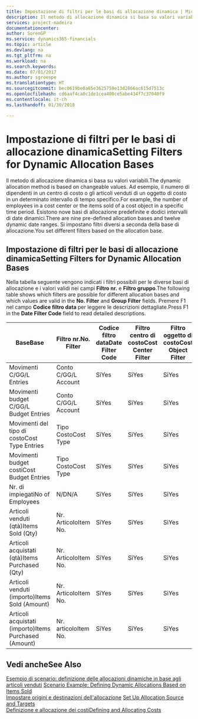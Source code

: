 ```yaml
---
title: Impostazione di filtri per le basi di allocazione dinamica | Microsoft Docs
description: Il metodo di allocazione dinamica si basa su valori variabili. Ad esempio, il numero di dipendenti in un centro di costo o gli articoli venduti di un oggetto di costo in un determinato intervallo di tempo specifico. Esistono nove basi di allocazione predefinite e dodici intervalli di date dinamici. Si impostano filtri diversi a seconda della base di allocazione.
services: project-madeira
documentationcenter: 
author: SorenGP
ms.service: dynamics365-financials
ms.topic: article
ms.devlang: na
ms.tgt_pltfrm: na
ms.workload: na
ms.search.keywords: 
ms.date: 07/01/2017
ms.author: sgroespe
ms.translationtype: HT
ms.sourcegitcommit: bec0619be0a65e3625759e13d2866ac615d7513c
ms.openlocfilehash: cd6aaf4ca0c1de1cea400ce5abe434f7c37040f9
ms.contentlocale: it-ch
ms.lasthandoff: 01/30/2018

---
```

# <a name="setting-filters-for-dynamic-allocation-bases"></a><span data-ttu-id="d825e-106">Impostazione di filtri per le basi di allocazione dinamica</span><span class="sxs-lookup"><span data-stu-id="d825e-106">Setting Filters for Dynamic Allocation Bases</span></span>
<span data-ttu-id="d825e-107">Il metodo di allocazione dinamica si basa su valori variabili.</span><span class="sxs-lookup"><span data-stu-id="d825e-107">The dynamic allocation method is based on changeable values.</span></span> <span data-ttu-id="d825e-108">Ad esempio, il numero di dipendenti in un centro di costo o gli articoli venduti di un oggetto di costo in un determinato intervallo di tempo specifico.</span><span class="sxs-lookup"><span data-stu-id="d825e-108">For example, the number of employees in a cost center or the items sold of a cost object in a specific time period.</span></span> <span data-ttu-id="d825e-109">Esistono nove basi di allocazione predefinite e dodici intervalli di date dinamici.</span><span class="sxs-lookup"><span data-stu-id="d825e-109">There are nine pre-defined allocation bases and twelve dynamic date ranges.</span></span> <span data-ttu-id="d825e-110">Si impostano filtri diversi a seconda della base di allocazione.</span><span class="sxs-lookup"><span data-stu-id="d825e-110">You set different filters based on the allocation base.</span></span>  

## <a name="setting-filters-for-dynamic-allocation-bases"></a><span data-ttu-id="d825e-111">Impostazione di filtri per le basi di allocazione dinamica</span><span class="sxs-lookup"><span data-stu-id="d825e-111">Setting Filters for Dynamic Allocation Bases</span></span>  
 <span data-ttu-id="d825e-112">Nella tabella seguente vengono indicati i filtri possibili per le diverse basi di allocazione e i valori validi nei campi **Filtro nr.** e **Filtro gruppo**.</span><span class="sxs-lookup"><span data-stu-id="d825e-112">The following table shows which filters are possible for different allocation bases and which values are valid in the **No. Filter** and **Group Filter** fields.</span></span> <span data-ttu-id="d825e-113">Premere F1 nel campo **Codice filtro data** per leggere le descrizioni dettagliate.</span><span class="sxs-lookup"><span data-stu-id="d825e-113">Press F1 in the **Date Filter Code** field to read detailed descriptions.</span></span>  

|<span data-ttu-id="d825e-114">**Base**</span><span class="sxs-lookup"><span data-stu-id="d825e-114">**Base**</span></span>|<span data-ttu-id="d825e-115">**Filtro nr.**</span><span class="sxs-lookup"><span data-stu-id="d825e-115">**No. Filter**</span></span>|<span data-ttu-id="d825e-116">**Codice filtro data**</span><span class="sxs-lookup"><span data-stu-id="d825e-116">**Date Filter Code**</span></span>|<span data-ttu-id="d825e-117">**Filtro centro di costo**</span><span class="sxs-lookup"><span data-stu-id="d825e-117">**Cost Center Filter**</span></span>|<span data-ttu-id="d825e-118">**Filtro oggetto di costo**</span><span class="sxs-lookup"><span data-stu-id="d825e-118">**Cost Object Filter**</span></span>|<span data-ttu-id="d825e-119">**Filtro gruppo**</span><span class="sxs-lookup"><span data-stu-id="d825e-119">**Group Filter**</span></span>|  
|--------------|----------------------------------------|----------------------------------------------|------------------------------------------------|------------------------------------------------|------------------------------------------|  
|<span data-ttu-id="d825e-120">Movimenti C/G</span><span class="sxs-lookup"><span data-stu-id="d825e-120">G/L Entries</span></span>|<span data-ttu-id="d825e-121">Conto C/G</span><span class="sxs-lookup"><span data-stu-id="d825e-121">G/L Account</span></span>|<span data-ttu-id="d825e-122">Sì</span><span class="sxs-lookup"><span data-stu-id="d825e-122">Yes</span></span>|<span data-ttu-id="d825e-123">Sì</span><span class="sxs-lookup"><span data-stu-id="d825e-123">Yes</span></span>|<span data-ttu-id="d825e-124">Sì</span><span class="sxs-lookup"><span data-stu-id="d825e-124">Yes</span></span>|<span data-ttu-id="d825e-125">N/D</span><span class="sxs-lookup"><span data-stu-id="d825e-125">N/A</span></span>|  
|<span data-ttu-id="d825e-126">Movimenti budget C/G</span><span class="sxs-lookup"><span data-stu-id="d825e-126">G/L Budget Entries</span></span>|<span data-ttu-id="d825e-127">Conto C/G</span><span class="sxs-lookup"><span data-stu-id="d825e-127">G/L Account</span></span>|<span data-ttu-id="d825e-128">Sì</span><span class="sxs-lookup"><span data-stu-id="d825e-128">Yes</span></span>|<span data-ttu-id="d825e-129">Sì</span><span class="sxs-lookup"><span data-stu-id="d825e-129">Yes</span></span>|<span data-ttu-id="d825e-130">Sì</span><span class="sxs-lookup"><span data-stu-id="d825e-130">Yes</span></span>|<span data-ttu-id="d825e-131">Nome budget C/G</span><span class="sxs-lookup"><span data-stu-id="d825e-131">G/L Budget Name</span></span>|  
|<span data-ttu-id="d825e-132">Movimenti del tipo di costo</span><span class="sxs-lookup"><span data-stu-id="d825e-132">Cost Type Entries</span></span>|<span data-ttu-id="d825e-133">Tipo Costo</span><span class="sxs-lookup"><span data-stu-id="d825e-133">Cost Type</span></span>|<span data-ttu-id="d825e-134">Sì</span><span class="sxs-lookup"><span data-stu-id="d825e-134">Yes</span></span>|<span data-ttu-id="d825e-135">Sì</span><span class="sxs-lookup"><span data-stu-id="d825e-135">Yes</span></span>|<span data-ttu-id="d825e-136">Sì</span><span class="sxs-lookup"><span data-stu-id="d825e-136">Yes</span></span>|<span data-ttu-id="d825e-137">N/D</span><span class="sxs-lookup"><span data-stu-id="d825e-137">N/A</span></span>|  
|<span data-ttu-id="d825e-138">Movimenti budget costi</span><span class="sxs-lookup"><span data-stu-id="d825e-138">Cost Budget Entries</span></span>|<span data-ttu-id="d825e-139">Tipo Costo</span><span class="sxs-lookup"><span data-stu-id="d825e-139">Cost Type</span></span>|<span data-ttu-id="d825e-140">Sì</span><span class="sxs-lookup"><span data-stu-id="d825e-140">Yes</span></span>|<span data-ttu-id="d825e-141">Sì</span><span class="sxs-lookup"><span data-stu-id="d825e-141">Yes</span></span>|<span data-ttu-id="d825e-142">Sì</span><span class="sxs-lookup"><span data-stu-id="d825e-142">Yes</span></span>|<span data-ttu-id="d825e-143">Nome Budget</span><span class="sxs-lookup"><span data-stu-id="d825e-143">Budget Name</span></span>|  
|<span data-ttu-id="d825e-144">Nr. di impiegati</span><span class="sxs-lookup"><span data-stu-id="d825e-144">No of Employees</span></span>|<span data-ttu-id="d825e-145">N/D</span><span class="sxs-lookup"><span data-stu-id="d825e-145">N/A</span></span>|<span data-ttu-id="d825e-146">Sì</span><span class="sxs-lookup"><span data-stu-id="d825e-146">Yes</span></span>|<span data-ttu-id="d825e-147">Sì</span><span class="sxs-lookup"><span data-stu-id="d825e-147">Yes</span></span>|<span data-ttu-id="d825e-148">Sì</span><span class="sxs-lookup"><span data-stu-id="d825e-148">Yes</span></span>|<span data-ttu-id="d825e-149">N/D</span><span class="sxs-lookup"><span data-stu-id="d825e-149">N/A</span></span>|  
|<span data-ttu-id="d825e-150">Articoli venduti (qtà)</span><span class="sxs-lookup"><span data-stu-id="d825e-150">Items Sold (Qty)</span></span>|<span data-ttu-id="d825e-151">Nr. Articolo</span><span class="sxs-lookup"><span data-stu-id="d825e-151">Item No.</span></span>|<span data-ttu-id="d825e-152">Sì</span><span class="sxs-lookup"><span data-stu-id="d825e-152">Yes</span></span>|<span data-ttu-id="d825e-153">Sì</span><span class="sxs-lookup"><span data-stu-id="d825e-153">Yes</span></span>|<span data-ttu-id="d825e-154">Sì</span><span class="sxs-lookup"><span data-stu-id="d825e-154">Yes</span></span>|<span data-ttu-id="d825e-155">Cat. reg. magazzino</span><span class="sxs-lookup"><span data-stu-id="d825e-155">Inventory Posting Group</span></span>|  
|<span data-ttu-id="d825e-156">Articoli acquistati (qtà)</span><span class="sxs-lookup"><span data-stu-id="d825e-156">Items Purchased (Qty)</span></span>|<span data-ttu-id="d825e-157">Nr. Articolo</span><span class="sxs-lookup"><span data-stu-id="d825e-157">Item No.</span></span>|<span data-ttu-id="d825e-158">Sì</span><span class="sxs-lookup"><span data-stu-id="d825e-158">Yes</span></span>|<span data-ttu-id="d825e-159">Sì</span><span class="sxs-lookup"><span data-stu-id="d825e-159">Yes</span></span>|<span data-ttu-id="d825e-160">Sì</span><span class="sxs-lookup"><span data-stu-id="d825e-160">Yes</span></span>|<span data-ttu-id="d825e-161">Cat. reg. magazzino</span><span class="sxs-lookup"><span data-stu-id="d825e-161">Inventory Posting Group</span></span>|  
|<span data-ttu-id="d825e-162">Articoli venduti (importo)</span><span class="sxs-lookup"><span data-stu-id="d825e-162">Items Sold (Amount)</span></span>|<span data-ttu-id="d825e-163">Nr. Articolo</span><span class="sxs-lookup"><span data-stu-id="d825e-163">Item No.</span></span>|<span data-ttu-id="d825e-164">Sì</span><span class="sxs-lookup"><span data-stu-id="d825e-164">Yes</span></span>|<span data-ttu-id="d825e-165">Sì</span><span class="sxs-lookup"><span data-stu-id="d825e-165">Yes</span></span>|<span data-ttu-id="d825e-166">Sì</span><span class="sxs-lookup"><span data-stu-id="d825e-166">Yes</span></span>|<span data-ttu-id="d825e-167">Cat. reg. magazzino</span><span class="sxs-lookup"><span data-stu-id="d825e-167">Inventory Posting Group</span></span>|  
|<span data-ttu-id="d825e-168">Articoli acquistati (importo)</span><span class="sxs-lookup"><span data-stu-id="d825e-168">Items Purchased (Amount)</span></span>|<span data-ttu-id="d825e-169">Nr. articolo</span><span class="sxs-lookup"><span data-stu-id="d825e-169">Item No.</span></span>|<span data-ttu-id="d825e-170">Sì</span><span class="sxs-lookup"><span data-stu-id="d825e-170">Yes</span></span>|<span data-ttu-id="d825e-171">Sì</span><span class="sxs-lookup"><span data-stu-id="d825e-171">Yes</span></span>|<span data-ttu-id="d825e-172">Sì</span><span class="sxs-lookup"><span data-stu-id="d825e-172">Yes</span></span>|<span data-ttu-id="d825e-173">Cat. reg. magazzino</span><span class="sxs-lookup"><span data-stu-id="d825e-173">Inventory Posting Group</span></span>|  

## <a name="see-also"></a><span data-ttu-id="d825e-174">Vedi anche</span><span class="sxs-lookup"><span data-stu-id="d825e-174">See Also</span></span>  
 <span data-ttu-id="d825e-175">[Esempio di scenario: definizione delle allocazioni dinamiche in base agli articoli venduti](finance-scenario-example-defining-dynamic-allocations-based-on-items-sold.md) </span><span class="sxs-lookup"><span data-stu-id="d825e-175">[Scenario Example: Defining Dynamic Allocations Based on Items Sold](finance-scenario-example-defining-dynamic-allocations-based-on-items-sold.md) </span></span>  
 <span data-ttu-id="d825e-176">[Impostare origini e destinazioni dell'allocazione](finance-how-to-set-up-allocation-source-and-targets.md) </span><span class="sxs-lookup"><span data-stu-id="d825e-176">[Set Up Allocation Source and Targets](finance-how-to-set-up-allocation-source-and-targets.md) </span></span>  
 [<span data-ttu-id="d825e-177">Definizione e allocazione dei costi</span><span class="sxs-lookup"><span data-stu-id="d825e-177">Defining and Allocating Costs</span></span>](finance-define-and-allocate-costs.md)

